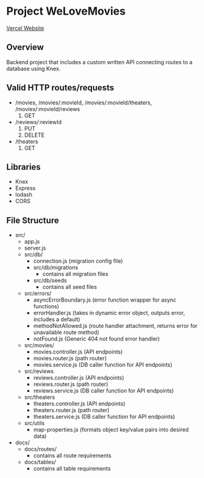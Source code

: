 # Project WeLoveMovies
[Vercel Website](https://welovemovies.vercel.app/)

## Overview
Backend project that includes a custom written API connecting routes to a database using Knex.

## Valid HTTP routes/requests
- /movies, /movies/:movieId, /movies/:movieId/theaters, /movies/:movieId/reviews
    1. GET
- /reviews/:reviewId
    1. PUT
    2. DELETE
- /theaters
    1. GET
    
## Libraries
- Knex
- Express
- lodash
- CORS

## File Structure
- src/
    - app.js
    - server.js
    - src/db/
        - connection.js (migration config file)
        - src/db/migrations
            - contains all migration files
        - src/db/seeds
            - contains all seed files
    - src/errors/
        - asyncErrorBoundary.js (error function wrapper for async functions)
        - errorHandler.js (takes in dynamic error object, outputs error, includes a default)
        - methodNotAllowed.js (route handler attachment, returns error for unavailable route method)
        - notFound.js (Generic 404 not found error handler)
    - src/movies/
        - movies.controller.js (API endpoints)
        - movies.router.js (path router)
        - movies.service.js (DB caller function for API endpoints)
    - src/reviews
        - reviews.controller.js (API endpoints)
        - reviews.router.js (path router)
        - reviews.service.js (DB caller function for API endpoints)
    - src/theaters
        - theaters.controller.js (API endpoints)
        - theaters.router.js (path router)
        - theaters.service.js (DB caller function for API endpoints)
    - src/utils
        - map-properties.js (formats object key/value pairs into desired data)
- docs/
    - docs/routes/
        - contains all route requirements
    - docs/tables/
        - contains all table requirements